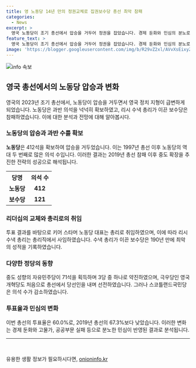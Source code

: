 ```yaml
---
title: 영 노동당 14년 만의 정권교체로 집권보수당 총선 최악 참패
categories:
  - News
excerpt: >
  영국 노동당이 조기 총선에서 압승을 거두어 정권을 잡았습니다. 경제 둔화와 민심의 분노로 변화를 선택하며 14년 만에 정권교체가 이뤄지게 되었습니다. 노동당은 412석을 확보하여 압승을 거두었고, 보수당은 121석에 그쳤습니다. 총 리시 수낵이 사임을 발표하면서 보수당은 최악의 성적을 받았으며, 노동당은 역대 2번째로 많은 의석을 획득했습니다. 총리로 취임한 키어 스타머는 혼돈을 끝내고 국가를 재건하겠다며 새로운 변화를 약속했습니다.
feature_text: >
  영국 노동당이 조기 총선에서 압승을 거두어 정권을 잡았습니다. 경제 둔화와 민심의 분노로 변화를 선택하며 14년 만에 정권교체가 이뤄지게 되었습니다. 노동당은 412석을 확보하여 압승을 거두었고, 보수당은 121석에 그쳤습니다. 총 리시 수낵이 사임을 발표하면서 보수당은 최악의 성적을 받았으며, 노동당은 역대 2번째로 많은 의석을 획득했습니다. 총리로 취임한 키어 스타머는 혼돈을 끝내고 국가를 재건하겠다며 새로운 변화를 약속했습니다.
image: 'https://blogger.googleusercontent.com/img/b/R29vZ2xl/AVvXsEixyZcFfHzMRdzZMjFBmAUKJYCLCGyLL1o632UiGVXcaFdKo_bkvkuCioo0uUKlGfBVcT3P84aROyZIXSBEx3Aw5nCQ3pTgDom1WDC4m8eifvWiAmWEEVb4x6G_l8C0QH225ldMjyaFvpxGEBGNO37VmDTDMHGhJPq73UglMfDca1-0aw/s1600/blogspot.png'
---
```


<p><img src="https://blogger.googleusercontent.com/img/b/R29vZ2xl/AVvXsEixyZcFfHzMRdzZMjFBmAUKJYCLCGyLL1o632UiGVXcaFdKo_bkvkuCioo0uUKlGfBVcT3P84aROyZIXSBEx3Aw5nCQ3pTgDom1WDC4m8eifvWiAmWEEVb4x6G_l8C0QH225ldMjyaFvpxGEBGNO37VmDTDMHGhJPq73UglMfDca1-0aw/s1600/blogspot.png" alt="info 속보" /></p>

<h2 data-ke-size="size26">영국 총선에서의 노동당 압승과 변화</h2>

<p data-ke-size="size16">영국의 2023년 조기 총선에서, 노동당이 압승을 거두면서 영국 정치 지형이 급변하게 되었습니다. 노동당은 과반 의석을 넉넉히 확보하였고, 리시 수낵 총리가 이끈 보수당은 참패하였습니다. 이에 대한 분석과 전망에 대해 알아봅시다.</p>

<h3 data-ke-size="size24">노동당의 압승과 과반 수를 확보</h3>

<p data-ke-size="size16"><b>노동당</b>은 412석을 확보하여 압승을 거두었습니다. 이는 1997년 총선 이후 노동당의 역대 두 번째로 많은 의석 수입니다. 이러한 결과는 2019년 총선 참패 이후 중도 확장을 추진한 전략의 성공으로 해석됩니다.</p>

<table>
  <tr>
    <th>당명</th>
    <th>의석 수</th>
  </tr>
  <tr>
    <td style="text-align: center; height: 17px;"><b>노동당</b></td>
    <td style="text-align: center; height: 17px;"><b>412</b></td>
  </tr>
  <tr>
    <td style="text-align: center; height: 17px;"><b>보수당</b></td>
    <td style="text-align: center; height: 17px;"><b>121</b></td>
  </tr>
</table>

<h3 data-ke-size="size24">리더십의 교체와 총리로의 취임</h3>

<p data-ke-size="size16">투표 결과를 바탕으로 키어 스타머 노동당 대표는 총리로 취임하였으며, 이에 따라 리시 수낵 총리는 총리직에서 사임하였습니다. 수낵 총리가 이끈 보수당은 190년 만에 최악의 성적을 기록하였습니다.</p>

<h3 data-ke-size="size24">다양한 정당의 동향</h3>

<p data-ke-size="size16">중도 성향의 자유민주당이 71석을 획득하며 3당 중 하나로 약진하였으며, 극우당인 영국개혁당도 처음으로 총선에서 당선인을 내며 선전하였습니다. 그러나 스코틀랜드국민당은 의석 수가 감소하였습니다.</p>

<h3 data-ke-size="size24">투표율과 민심의 변화</h3>

<p data-ke-size="size16">이번 총선의 투표율은 60.0%로, 2019년 총선의 67.3%보다 낮았습니다. 이러한 변화는 경제 둔화와 고물가, 공공부문 실패 등으로 분노한 민심이 반영된 결과로 분석됩니다.</p>

<hr>

<p data-ke-size="size16">&nbsp;</p>
유용한 생활 정보가 필요하시다면, <a href="https://onioninfo.kr" rel="dofollow">onioninfo.kr</a>


